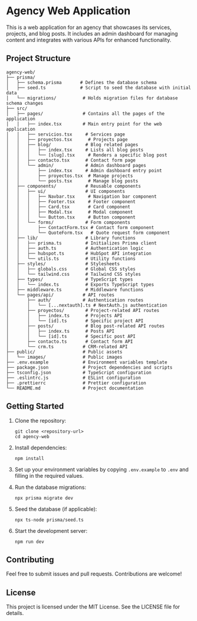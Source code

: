 # Agency Web Application

This is a web application for an agency that showcases its services, projects, and blog posts. It includes an admin dashboard for managing content and integrates with various APIs for enhanced functionality.

## Project Structure

```
agency-web/
├── prisma/
│   ├── schema.prisma       # Defines the database schema
│   ├── seed.ts             # Script to seed the database with initial data
│   └── migrations/          # Holds migration files for database schema changes
├── src/
│   ├── pages/               # Contains all the pages of the application
│   │   ├── index.tsx        # Main entry point for the web application
│   │   ├── servicios.tsx     # Services page
│   │   ├── proyectos.tsx      # Projects page
│   │   ├── blog/             # Blog related pages
│   │   │   ├── index.tsx     # Lists all blog posts
│   │   │   └── [slug].tsx     # Renders a specific blog post
│   │   ├── contacto.tsx      # Contact form page
│   │   └── admin/            # Admin dashboard pages
│   │       ├── index.tsx     # Admin dashboard entry point
│   │       ├── proyectos.tsx  # Manage projects
│   │       └── posts.tsx      # Manage blog posts
│   ├── components/           # Reusable components
│   │   ├── ui/               # UI components
│   │   │   ├── Navbar.tsx     # Navigation bar component
│   │   │   ├── Footer.tsx     # Footer component
│   │   │   ├── Card.tsx       # Card component
│   │   │   ├── Modal.tsx      # Modal component
│   │   │   └── Button.tsx     # Button component
│   │   └── forms/            # Form components
│   │       ├── ContactForm.tsx # Contact form component
│   │       └── QuoteForm.tsx   # Quote request form component
│   ├── lib/                  # Library functions
│   │   ├── prisma.ts         # Initializes Prisma client
│   │   ├── auth.ts           # Authentication logic
│   │   ├── hubspot.ts        # HubSpot API integration
│   │   └── utils.ts          # Utility functions
│   ├── styles/               # Stylesheets
│   │   ├── globals.css       # Global CSS styles
│   │   └── tailwind.css      # Tailwind CSS styles
│   ├── types/                # TypeScript types
│   │   └── index.ts          # Exports TypeScript types
│   ├── middleware.ts         # Middleware functions
│   └── pages/api/           # API routes
│       ├── auth/            # Authentication routes
│       │   └── [...nextauth].ts # NextAuth.js authentication
│       ├── proyectos/        # Project-related API routes
│       │   ├── index.ts      # Projects API
│       │   └── [id].ts       # Specific project API
│       ├── posts/            # Blog post-related API routes
│       │   ├── index.ts      # Posts API
│       │   └── [id].ts       # Specific post API
│       ├── contacto.ts       # Contact form API
│       └── crm.ts           # CRM-related API
├── public/                  # Public assets
│   └── images/              # Public images
├── .env.example             # Environment variables template
├── package.json             # Project dependencies and scripts
├── tsconfig.json            # TypeScript configuration
├── .eslintrc.js             # ESLint configuration
├── .prettierrc              # Prettier configuration
└── README.md                # Project documentation
```

## Getting Started

1. Clone the repository:
   ```
   git clone <repository-url>
   cd agency-web
   ```

2. Install dependencies:
   ```
   npm install
   ```

3. Set up your environment variables by copying `.env.example` to `.env` and filling in the required values.

4. Run the database migrations:
   ```
   npx prisma migrate dev
   ```

5. Seed the database (if applicable):
   ```
   npx ts-node prisma/seed.ts
   ```

6. Start the development server:
   ```
   npm run dev
   ```

## Contributing

Feel free to submit issues and pull requests. Contributions are welcome!

## License

This project is licensed under the MIT License. See the LICENSE file for details.